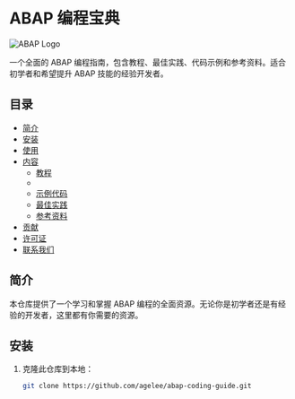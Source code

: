 # ABAP 编程宝典

![ABAP Logo](https://link-to-abap-logo.png)

一个全面的 ABAP 编程指南，包含教程、最佳实践、代码示例和参考资料。适合初学者和希望提升 ABAP 技能的经验开发者。

## 目录

- [简介](#简介)
- [安装](#安装)
- [使用](#使用)
- [内容](#内容)
  - [教程](#教程)
  - 
  - [示例代码](#示例代码)
  - [最佳实践](#最佳实践)
  - [参考资料](#参考资料)
- [贡献](#贡献)
- [许可证](#许可证)
- [联系我们](#联系我们)

## 简介

本仓库提供了一个学习和掌握 ABAP 编程的全面资源。无论你是初学者还是有经验的开发者，这里都有你需要的资源。

## 安装

1. 克隆此仓库到本地：
   ```sh
   git clone https://github.com/agelee/abap-coding-guide.git
